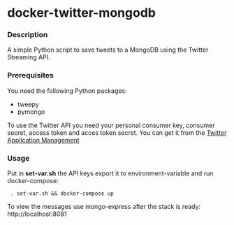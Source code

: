 # docker-twitter-mongodb

### Description
A simple Python script to save tweets to a MongoDB using the Twitter Streaming API.

### Prerequisites
You need the following Python packages:
* tweepy
* pymongo

To use the Twitter API you need your personal consumer key, consumer secret, access token and acces token secret. You can get it from the [Twitter Application Management](https://apps.twitter.com)

### Usage
Put in **set-var.sh** the API keys 
export it to environment-variable and run docker-compose:

` . set-var.sh && docker-compose up`

To view the messages use mongo-express after the stack is ready:
http://localhost:8081


